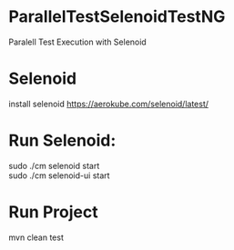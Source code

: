 # ParallelTestSelenoidTestNG
Paralell Test Execution with Selenoid

# Selenoid
install selenoid 
https://aerokube.com/selenoid/latest/

# Run Selenoid:
sudo ./cm selenoid start <br />
sudo ./cm selenoid-ui start

# Run Project
mvn clean test
